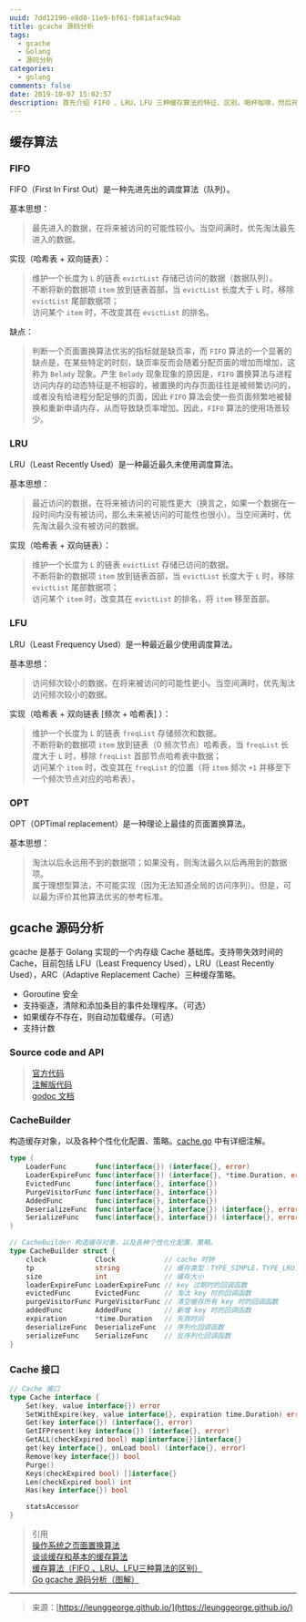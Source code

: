 ```yaml
---
uuid: 7dd12190-e8d0-11e9-bf61-fb81afac94ab
title: gcache 源码分析
tags:
  - gcache
  - Golang
  - 源码分析
categories:
  - golang
comments: false
date: 2019-10-07 15:02:57
description: 首先介绍 FIFO 、LRU、LFU 三种缓存算法的特征、区别。喝杯咖啡，然后开始 gcache 的源码分析。
---
```


<!-- TODO 缓存算法 + gcache 的源码分析 -->
<!--more-->

## 缓存算法

### FIFO
FIFO（First In First Out）是一种先进先出的调度算法（队列）。

基本思想：
> 最先进入的数据，在将来被访问的可能性较小。当空间满时，优先淘汰最先进入的数据。

实现（哈希表 + 双向链表）：
> 维护一个长度为 `L` 的链表 `evictList` 存储已访问的数据（数据队列）。  
> 不断将新的数据项 `item` 放到链表首部，当 `evictList` 长度大于 `L` 时，移除 `evictList` 尾部数据项；  
> 访问某个 `item` 时，不改变其在 `evictList` 的排名。

缺点：
> 判断一个页面置换算法优劣的指标就是缺页率，而 `FIFO` 算法的一个显著的缺点是，在某些特定的时刻，缺页率反而会随着分配页面的增加而增加，这称为 `Belady` 现象。产生 `Belady` 现象现象的原因是，`FIFO` 置换算法与进程访问内存的动态特征是不相容的，被置换的内存页面往往是被频繁访问的，或者没有给进程分配足够的页面，因此 `FIFO` 算法会使一些页面频繁地被替换和重新申请内存，从而导致缺页率增加。因此，`FIFO` 算法的使用场景较少。

### LRU

LRU（Least Recently Used）是一种最近最久未使用调度算法。

基本思想：
> 最近访问的数据，在将来被访问的可能性更大（换言之，如果一个数据在一段时间内没有被访问，那么未来被访问的可能性也很小）。当空间满时，优先淘汰最久没有被访问的数据。

实现（哈希表 + 双向链表）：
> 维护一个长度为 `L` 的链表 `evictList` 存储已访问的数据。  
> 不断将新的数据项 `item` 放到链表首部，当 `evictList` 长度大于 `L` 时，移除 `evictList` 尾部数据项；  
> 访问某个 `item` 时，改变其在 `evictList` 的排名，将 `item` 移至首部。

### LFU

LRU（Least Frequency Used）是一种最近最少使用调度算法。

基本思想：
> 访问频次较小的数据，在将来被访问的可能性更小。当空间满时，优先淘汰访问频次较小的数据。

实现（哈希表 + 双向链表 [频次 + 哈希表] ）：
> 维护一个长度为 `L` 的链表 `freqList` 存储频次和数据。  
> 不断将新的数据项 `item` 放到链表（0 频次节点）哈希表，当 `freqList` 长度大于 `L` 时，移除 `freqList` 首部节点哈希表中数据；  
> 访问某个 `item` 时，改变其在 `freqList` 的位置（将 `item` 频次 `+1` 并移至下一个频次节点对应的哈希表）。

### OPT

OPT（OPTimal replacement）是一种理论上最佳的页面置换算法。

基本思想：
> 淘汰以后永远用不到的数据项；如果没有，则淘汰最久以后再用到的数据项。  
> 属于理想型算法，不可能实现（因为无法知道全局的访问序列）。但是，可以最为评价其他算法优劣的参考标准。

## gcache 源码分析

gcache 是基于 Golang 实现的一个内存级 Cache 基础库。支持带失效时间的 Cache，目前包括 LFU（Least Frequency Used），LRU（Least Recently Used），ARC（Adaptive Replacement Cache）三种缓存策略。

- Goroutine 安全
- 支持驱逐，清除和添加条目的事件处理程序。（可选）
- 如果缓存不存在，则自动加载缓存。（可选）
- 支持计数

### Source code and API 
> [官方代码](https://github.com/bluele/gcache)  
> [注解版代码](https://github.com/LeungGeorge/gcache)  
> [godoc 文档](https://godoc.org/github.com/bluele/gcache)

### CacheBuilder

构造缓存对象，以及各种个性化化配置、策略。[cache.go](https://github.com/LeungGeorge/gcache/blob/master/cache.go) 中有详细注解。

```go
type (
	LoaderFunc       func(interface{}) (interface{}, error)
	LoaderExpireFunc func(interface{}) (interface{}, *time.Duration, error)
	EvictedFunc      func(interface{}, interface{})
	PurgeVisitorFunc func(interface{}, interface{})
	AddedFunc        func(interface{}, interface{})
	DeserializeFunc  func(interface{}, interface{}) (interface{}, error)
	SerializeFunc    func(interface{}, interface{}) (interface{}, error)
)

// CacheBuilder 构造缓存对象，以及各种个性化化配置、策略。
type CacheBuilder struct {
	clock            Clock            // cache 时钟
	tp               string           // 缓存类型：TYPE_SIMPLE，TYPE_LRU，TYPE_LFU，TYPE_ARC
	size             int              // 缓存大小
	loaderExpireFunc LoaderExpireFunc // key 过期时的回调函数
	evictedFunc      EvictedFunc      // 淘汰 key 时的回调函数
	purgeVisitorFunc PurgeVisitorFunc // 清空缓存所有 key 时的回调函数
	addedFunc        AddedFunc        // 新增 key 时的回调函数
	expiration       *time.Duration   // 失效时间
	deserializeFunc  DeserializeFunc  // 序列化回调函数
	serializeFunc    SerializeFunc    // 反序列化回调函数
}
```

### Cache 接口

```go
// Cache 接口
type Cache interface {
	Set(key, value interface{}) error
	SetWithExpire(key, value interface{}, expiration time.Duration) error
	Get(key interface{}) (interface{}, error)
	GetIFPresent(key interface{}) (interface{}, error)
	GetALL(checkExpired bool) map[interface{}]interface{}
	get(key interface{}, onLoad bool) (interface{}, error)
	Remove(key interface{}) bool
	Purge()
	Keys(checkExpired bool) []interface{}
	Len(checkExpired bool) int
	Has(key interface{}) bool

	statsAccessor
}
```


> 引用  
> [操作系统之页面置换算法](https://www.cnblogs.com/fkissx/p/4712959.html)  
> [谈谈缓存和基本的缓存算法](https://www.ezlippi.com/blog/2015/02/cache.html)  
> [缓存算法（FIFO 、LRU、LFU三种算法的区别）](https://www.cnblogs.com/hongdada/p/10406902.html)  
> [Go gcache 源码分析（图解）](https://segmentfault.com/a/1190000020002827?utm_source=tag-newest)


---
<link rel="stylesheet" href="http://yandex.st/highlightjs/6.1/styles/default.min.css">
<script src="http://yandex.st/highlightjs/6.1/highlight.min.js"></script>
<script>
hljs.tabReplace = ' ';
hljs.initHighlightingOnLoad();
</script>

> 来源：[https://leunggeorge.github.io/](https://leunggeorge.github.io/)  

